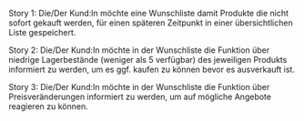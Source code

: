 Story 1:
Die/Der Kund:In möchte eine Wunschliste damit Produkte die nicht sofort gekauft werden, für einen späteren Zeitpunkt in einer übersichtlichen Liste gespeichert.

Story 2:
Die/Der Kund:In möchte in der Wunschliste die Funktion über niedrige Lagerbestände (weniger als 5 verfügbar) des jeweiligen Produkts informiert zu werden, um es ggf. kaufen zu können bevor es ausverkauft ist.

Story 3:
Die/Der Kund:In möchte in der Wunschliste die Funktion über Preisveränderungen informiert zu werden, um auf mögliche Angebote reagieren zu können.
